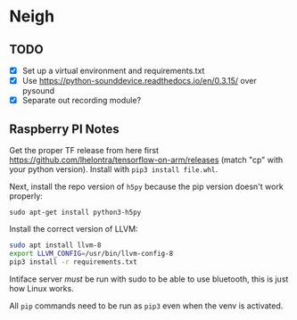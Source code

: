# Neigh

## TODO

- [X] Set up a virtual environment and requirements.txt
- [X] Use https://python-sounddevice.readthedocs.io/en/0.3.15/ over pysound
- [X] Separate out recording module?

## Raspberry PI Notes

Get the proper TF release from here first https://github.com/lhelontra/tensorflow-on-arm/releases (match "cp" with your python version). Install with `pip3 install file.whl`.

Next, install the repo version of `h5py` because the pip version doesn't work properly:

`sudo apt-get install python3-h5py`

Install the correct version of LLVM:

```sh
sudo apt install llvm-8
export LLVM_CONFIG=/usr/bin/llvm-config-8
pip3 install -r requirements.txt
```

Intiface server *must* be run with sudo to be able to use bluetooth, this is just how Linux works.

All `pip` commands need to be run as `pip3` even when the venv is activated.

